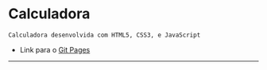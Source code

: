 # Calculadora
`Calculadora desenvolvida com HTML5, CSS3, e JavaScript`

* Link para o [Git Pages](https://morettegustavo.github.io/Calculadora/)
***



